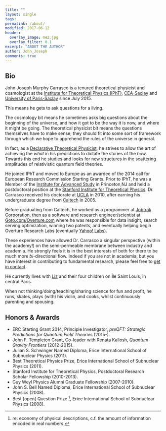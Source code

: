 ```yaml
---
title: ""
layout: single
tags:
permalink: /about/
modified: 2017-06-12
header:
  overlay_image: me2.jpg
  overlay_filter: 0.1
excerpt: "ABOUT THE AUTHOR"
author: John_Joseph
comments: true
---
```


## Bio

John Joseph Murphy Carrasco is a tenured theoretical physicist and cosmologist at the [Institute for Theoretical Physics (IPhT)](http://ipht.cea.fr/en/), [CEA-Saclay](http://www-centre-saclay.cea.fr/en) and [University of Paris-Saclay](https://www.universite-paris-saclay.fr/en) since July 2015.

This means he gets to ask questions for a living.

The cosmology bit means he sometimes asks big questions about the beginning of the universe, and how it got to be the way it is now, and where it might be going.  The theoretical physicist bit means the questions themselves have to make sense; they should fit into some sort of framework through which we hope to apprehend the rules of the universe in general.

In fact, as a [Declarative Theoretical Physicist](http://fancyphysics.org), he strives to allow the art of achieving the *what* in his predictions to dictate the stories of the *how*. Towards this end he studies and looks for new structures in the scattering amplitudes of relativistic quantum field theories.

He joined IPhT and moved to Europe as an awardee of the 2014 call for European Research Commission Starting Grants.  Prior to IPhT, he was a Member of the [Institute for Advanced Study](http://www.ias.edu) in Princeton,NJ and held a postdoctoral position at the [Stanford Institute for Theoretical Physics](https://sitp.stanford.edu). Dr. Carrasco received his doctorate at [UCLA](http://www.pa.ucla.edu) in 2010, after earning his undergraduate degree from [Caltech](http://pma.caltech.edu) in 2005.

Before graduating from Caltech, he worked as a programmer at [Jobtrak Corporation](https://en.wikipedia.org/wiki/JOBTRAK), then as a software and research engineer/scientist at [Goto.com/Overture.com](https://en.wikipedia.org/wiki/Yahoo!_Search_Marketing) where he was responsible for data insight, search serving optimization, winning two patents, and eventually helping begin Overture Research Labs (eventually [Yahoo! Labs](https://en.wikipedia.org/wiki/Yahoo!_Search_Marketing)).

These experiences  have allowed Dr. Carrasco a singular perspective (within the academy!) on the semi-permeable membrane between industry and academia. He strongly feels it is in the best interests of both for there to be much more *bi*-directional flow.  Indeed if you are not in academia, but you have interest in contributing to fundamental research, please feel free to [get in contact](mailto:dr.jjmc@gmail.com).

He currently lives with [Liz](https://twitter.com/deneiges) and their four children on Île Saint Louis, in central Paris.

When not thinking/doing/teaching/sharing science for fun and profit, he runs, skates, plays (with) his violin, and cooks, whilst continuously parenting and spousing.

## Honors & Awards

* ERC Starting Grant 2014, Principle Investigator, *preQFT: Strategic Predictions for Quantum Field Theories* (2015-).
* John F. Templeton Grant, Co-leader with Renata Kallosh, *Quantum Gravity Frontiers* (2012-2015).
* Julian S. Schwinger Named Diploma, Erice International School of Subnuclear Physics (2011).
* Best Theoretical Physics Prize, Erice International School of Subnuclear Physics (2011).
* Stanford Institute for Theoretical Physics, Postdoctoral Research Scholar Fellowship (2010-2013).
* Guy Weyl Physics Alumni Graduate Fellowship (2007-2010).
* John S. Bell Named Diploma, Erice International School of Subnuclear Physics (2008).
* Best [open] Question Prize [^footnote], Erice International School of Subnuclear Physics (2008).


[^footnote]: re: economy of physical descriptions, c.f. the amount of information encoded in real numbers.

